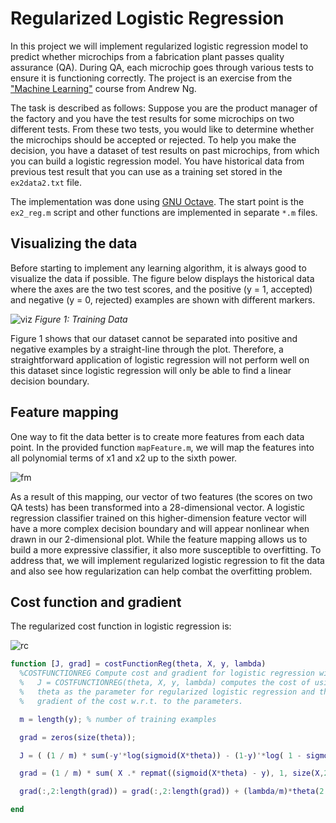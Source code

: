 # Regularized Logistic Regression

In this project we will implement regularized logistic regression model to predict whether microchips from a fabrication plant passes quality assurance (QA). During QA, each microchip goes through various tests to ensure
it is functioning correctly. 
The project is an exercise from the ["Machine Learning"](https://www.coursera.org/learn/machine-learning/) course from Andrew Ng.

The task is described as follows: 
Suppose you are the product manager of the factory and you have the test results for some microchips on two different tests. From these two tests, you would like to determine whether the microchips should be accepted or
rejected. To help you make the decision, you have a dataset of test results on past microchips, from which you can build a logistic regression model.
You have historical data from previous test result that you can use as a training set stored in the `ex2data2.txt` file.

The implementation was done using [GNU Octave](https://www.gnu.org/software/octave/). The start point is the `ex2_reg.m` script and other functions are implemented in separate `*.m` files.

## Visualizing the data
Before starting to implement any learning algorithm, it is always good to visualize the data if possible. The figure below displays the historical data where the axes are the two test scores, and the positive (y = 1, accepted) and negative (y = 0, rejected) examples are shown with different markers.

![viz](https://i.imgur.com/7X1j3az.png)
*Figure 1: Training Data*

Figure 1 shows that our dataset cannot be separated into positive and negative examples by a straight-line through the plot. Therefore, a straightforward application of logistic regression will not perform well on this dataset since logistic regression will only be able to find a linear decision boundary.

## Feature mapping
One way to fit the data better is to create more features from each data point. In the provided function `mapFeature.m`, we will map the features into all polynomial terms of x1 and x2 up to the sixth power.

![fm](https://i.imgur.com/8ubWgPP.png)

As a result of this mapping, our vector of two features (the scores on two QA tests) has been transformed into a 28-dimensional vector. A logistic regression classifier trained on this higher-dimension feature vector will have
a more complex decision boundary and will appear nonlinear when drawn in our 2-dimensional plot.
While the feature mapping allows us to build a more expressive classifier, it also more susceptible to overfitting. To address that, we will implement regularized logistic regression to fit the data and also see how regularization can help combat the overfitting problem.

## Cost function and gradient
The regularized cost function in logistic regression is:

![rc](https://i.imgur.com/hZwQxpy.png)

```matlab
function [J, grad] = costFunctionReg(theta, X, y, lambda)
  %COSTFUNCTIONREG Compute cost and gradient for logistic regression with regularization
  %   J = COSTFUNCTIONREG(theta, X, y, lambda) computes the cost of using
  %   theta as the parameter for regularized logistic regression and the
  %   gradient of the cost w.r.t. to the parameters. 

  m = length(y); % number of training examples

  grad = zeros(size(theta));

  J = ( (1 / m) * sum(-y'*log(sigmoid(X*theta)) - (1-y)'*log( 1 - sigmoid(X*theta))) ) + (lambda/(2*m))*sum(theta(2:length(theta)).*theta(2:length(theta))) ;

  grad = (1 / m) * sum( X .* repmat((sigmoid(X*theta) - y), 1, size(X,2)) );

  grad(:,2:length(grad)) = grad(:,2:length(grad)) + (lambda/m)*theta(2:length(theta))';

end
```